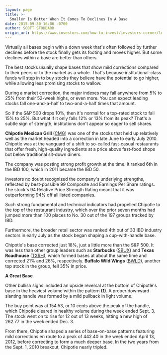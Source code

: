 ```yaml
---
layout: page
title: >-
  Smaller Is Better When It Comes To Declines In A Base
date: 2015-09-30 16:06 -0700
author: SCOTT STODDARD
origin_url: https://www.investors.com/how-to-invest/investors-corner/look-for-stocks-that-correct-less/
---
```


Virtually all bases begin with a down week that's often followed by further declines before the stock finally gets its footing and moves higher. But some declines within a base are better than others.

The best stocks usually shape bases that show mild corrections compared to their peers or to the market as a whole. That's because institutional-class funds will step in to buy stocks they believe have the potential to go higher, while allowing less promising stocks to wallow.

During a market correction, the major indexes may fall anywhere from 5% to 25% from their 52-week highs, or even more. You can expect leading stocks fall one-and-a-half to two-and-a-half times that amount.

So if the S&P 500 drops 10%, then it's normal for a top-rated stock to fall 15% to 25%. But what if it only falls 12% or 13% from its peak? That's a subtle sign of strength; institutions don't appear so eager to sell shares.

**Chipotle Mexican Grill** ([CMG](https://research.investors.com/quote.aspx?symbol=CMG)) was one of the stocks that held up relatively well as the market headed into a correction in late June to early July 2010. Chipotle was at the vanguard of a shift to so-called fast-casual restaurants that offer fresh, high-quality ingredients at a price above fast-food shops but below traditional sit-down diners.

The company was posting strong profit growth at the time. It ranked 6th in the IBD 100, which in 2011 became the IBD 50.

Investors no doubt recognized the company's underlying strengths, reflected by best-possible 99 Composite and Earnings Per Share ratings. The stock's 94 Relative Price Strength Rating meant that it was outperforming 94% off all listed companies.

Such strong fundamental and technical indicators had propelled Chipotle to the top of the restaurant industry, which over the prior seven months had jumped more than 100 places to No. 30 out of the 197 groups tracked by IBD.

Furthermore, the broader retail sector was ranked 4th out of 33 IBD industry sectors in early July as the stock began shaping a cup-with-handle base.

Chipotle's base corrected just 18%, just a little more than the S&P 500. It was less than other group leaders such as **Starbucks** ([SBUX](https://research.investors.com/quote.aspx?symbol=SBUX)) and **Texas Roadhouse** ([TXRH](https://research.investors.com/quote.aspx?symbol=TXRH)), which formed bases at about the same time and corrected 21% and 26%, respectively. **Buffalo Wild Wings** ([BWLD](https://research.investors.com/quote.aspx?symbol=BWLD)), another top stock in the group, fell 35% in price.

**A Great Base**

Other bullish signs included an upside reversal at the bottom of Chipotle's base in the heaviest volume within the pattern **(1)**. A proper downward-slanting handle was formed by a mild pullback in light volume.

The buy point was at 154.53, or 10 cents above the peak of the handle, which Chipotle cleared in healthy volume during the week ended Sept. 3. The stock went on to rise for 12 out of 13 weeks, hitting a new high of 262.77 in the week ended Dec. 3.

From there, Chipotle shaped a series of base-on-base patterns featuring mild corrections en route to a peak of 442.40 in the week ended April 13, 2012, before correcting to form a much deeper base. In the two years from the Sept. 1, 2010 breakout, Chipotle nearly tripled.
